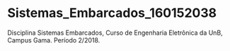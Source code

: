 # Sistemas_Embarcados_160152038
Disciplina Sistemas Embarcados, Curso de Engenharia Eletrônica da UnB, Campus Gama. Período 2/2018.
